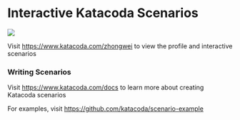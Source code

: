 # Interactive Katacoda Scenarios

[![](http://shields.katacoda.com/katacoda/zhongwei/count.svg)](https://www.katacoda.com/zhongwei "Get your profile on Katacoda.com")

Visit https://www.katacoda.com/zhongwei to view the profile and interactive scenarios

### Writing Scenarios
Visit https://www.katacoda.com/docs to learn more about creating Katacoda scenarios

For examples, visit https://github.com/katacoda/scenario-example
